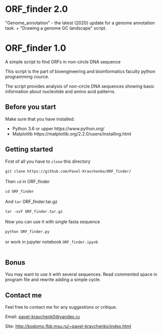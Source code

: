 # ORF_finder 2.0
"Genome_annotation" - the latest (2020) update for a genome annotation task. + "Drawing a genome GC landscape" script.

# ORF_finder 1.0
A simple script to find ORFs in non-circle DNA sequence

This script is the part of bioengineering and bioinformatics faculty python programming cource.

The script provides analysis of non-circle DNA sequences showing basic information about nucleotide and amino acid patterns.

## Before you start

Make sure that you have installed:
<ul>
<li>Python 3.6 or upper https://www.python.org/
<li>Matplotlib https://matplotlib.org/2.2.0/users/installing.html
</ul>

## Getting started

First of all you have to ```clone``` this directory</br></br>
```git clone https://github.com/Pavel-Kravchenko/ORF_finder/```</br></br>
Then ```cd``` in ORF_finder </br></br>
```cd ORF_finder```</br></br>
And ```tar``` ORF_finder.tar.gz</br></br>
```tar -xvf ORF_finder.tar.gz```</br></br>
Now you can use it with single fasta sequence</br></br>
```python ORF_finder.py```</br></br>
or work in jupyter notebook ```ORF_finder.ipynb```</br></br>

## Bonus
You may want to use it with several sequences. Read commented space in program file and rewrite adding a simple cycle.

## Contact me

Feel free to contact me for any suggestions or critique.

Email: pavel-kravchenk0@yandex.ru 

Site: http://kodomo.fbb.msu.ru/~pavel-kravchenko/index.html 
